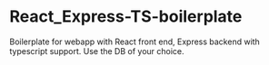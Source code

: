 # React_Express-TS-boilerplate

Boilerplate for webapp with React front end, Express backend with typescript support.
Use the DB of your choice.
